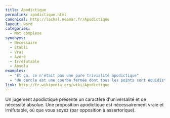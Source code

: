 ```yaml
---
title: Apodictique
permalink: apodictique.html
canonical: http://lachal.neamar.fr/Apodictique
layout: word
categories:
  - Mot complexe
synonyms:
  - Nécessaire
  - Établi
  - Vrai
  - Avéré
  - Irréfutable
  - Absolu
examples:
  - "Et ça, ce n'était pas une pure trivialité apodictique"
  - "Un cercle est une courbe fermée dont tous les points sont équidistants du centre."
link: http://fr.wikipedia.org/wiki/Apodictique
---
```


Un jugement apodictique présente un caractère d'universalité et de nécessité absolue. Une proposition apodictique est nécessairement vraie et irréfutable, où que vous soyez (par opposition à assertorique).

